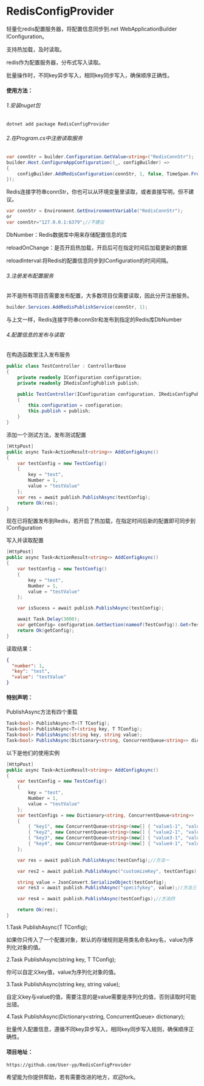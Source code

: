 # RedisConfigProvider

轻量化redis配置服务器，将配置信息同步到.net WebApplicationBuilder IConfiguration。

支持热加载，及时读取。

redis作为配置服务器，分布式写入读取。

批量操作时，不同key异步写入，相同key同步写入，确保顺序正确性。

#### 使用方法：

###### 1.安装nuget包

```
dotnet add package RedisConfigProvider
```

###### 2.在Program.cs中注册读取服务

```c#
var connStr = builder.Configuration.GetValue<string>("RedisConnStr");
builder.Host.ConfigureAppConfiguration((_, configBuilder) =>
{
    configBuilder.AddRedisConfiguration(connStr, 1, false, TimeSpan.FromSeconds(3));
});
```

Redis连接字符串connStr，你也可以从环境变量里读取，或者直接写明，但不建议。

```c#
var connStr = Environment.GetEnvironmentVariable("RedisConnStr");
or
var connStr="127.0.0.1:6379";//不建议
```

DbNumber：Redis数据库中用来存储配置信息的库

reloadOnChange：是否开启热加载，开启后可在指定时间后加载更新的数据

reloadInterval:将Redis的配置信息同步到IConfiguration的时间间隔。

###### 3.注册发布配置服务

并不是所有项目否需要发布配置，大多数项目仅需要读取，因此分开注册服务。

```c#
builder.Services.AddRedisPublishService(connStr, 1);
```

与上文一样，Redis连接字符串connStr和发布到指定的Redis库DbNumber

###### 4.配置信息的发布与读取

在构造函数里注入发布服务

```c#
public class TestController : ControllerBase
{
    private readonly IConfiguration configuration;
    private readonly IRedisConfigPublish publish;

    public TestController(IConfiguration configuration, IRedisConfigPublish publish)
    {
        this.configuration = configuration;
        this.publish = publish;
    }
}
```

添加一个测试方法，发布测试配置

```c#
[HttpPost]
public async Task<ActionResult<string>> AddConfigAsync()
{
    var testConfig = new TestConfig()
    {
        key = "test",
        Number = 1,
        value = "testValue"
    };
    var res = await publish.PublishAsync(testConfig);
    return Ok(res);
}
```

现在已将配置发布到Redis，若开启了热加载，在指定时间后新的配置即可同步到IConfiguration

写入并读取配置

```c#
[HttpPost]
public async Task<ActionResult<string>> AddConfigAsync()
{
    var testConfig = new TestConfig()
    {
        key = "test",
        Number = 1,
        value = "testValue"
    };

    var isSucess = await publish.PublishAsync(testConfig);

    await Task.Delay(3000);
    var getConfig= configuration.GetSection(nameof(TestConfig)).Get<TestConfig>();
    return Ok(getConfig);
}
```

读取结果：

```json
{
  "number": 1,
  "key": "test",
  "value": "testValue"
}
```

#### 特别声明：

PublishAsync方法有四个重载

```c#
Task<bool> PublishAsync<T>(T TConfig);
Task<bool> PublishAsync<T>(string key, T TConfig);
Task<bool> PublishAsync(string key, string value);
Task<bool> PublishAsync(Dictionary<string, ConcurrentQueue<string>> dictionary);
```

以下是他们的使用实例

```c#
[HttpPost]
public async Task<ActionResult<string>> AddConfigAsync()
{
    var testConfig = new TestConfig()
    {
        key = "test",
        Number = 1,
        value = "testValue"
    };
    var testConfigs = new Dictionary<string, ConcurrentQueue<string>>
    {
        { "key1", new ConcurrentQueue<string>(new[] { "value1-1", "value1-2" ,"value1-3", "value1-4" ,"value1-5", "value1-6" ,"value1-7", "value1-8" ,"value1-9", "value1-0" }) },
        { "key2", new ConcurrentQueue<string>(new[] { "value2-1", "value2-2" ,"value2-3", "value2-4","value2-5", "value2-6"}) },
        { "key3", new ConcurrentQueue<string>(new[] { "value3-1", "value3-2" ,"value3-3", "value3-4" ,"value3-5", "value3-6" }) } ,
        { "key4", new ConcurrentQueue<string>(new[] { "value4-1", "value4-2","value4-3", "value4-4"  }) }
    };

    var res = await publish.PublishAsync(testConfig);//方法一

    var res2 = await publish.PublishAsync("customizeKey", testConfigs);//方法二

    string value = JsonConvert.SerializeObject(testConfig);
    var res3 = await publish.PublishAsync("specifykey", value);//方法三

    var res4 = await publish.PublishAsync(testConfigs);//方法四

    return Ok(res);
}
```

1.Task<bool> PublishAsync<T>(T TConfig);

如果你只传入了一个配置对象，默认的存储规则是用类名命名key名，value为序列化对象的值。

2.Task<bool> PublishAsync<T>(string key, T TConfig);

你可以自定义key值，value为序列化对象的值。

3.Task<bool> PublishAsync(string key, string value);

自定义key与value的值，需要注意的是value需要是序列化的值，否则读取时可能出错。

4.Task<bool> PublishAsync(Dictionary<string, ConcurrentQueue<string>> dictionary);

批量传入配置信息，遵循不同key异步写入，相同key同步写入规则，确保顺序正确性。

#### 项目地址：

```
https://github.com/User-yp/RedisConfigProvider
```

希望能为你提供帮助，若有需要改进的地方，欢迎fork。
